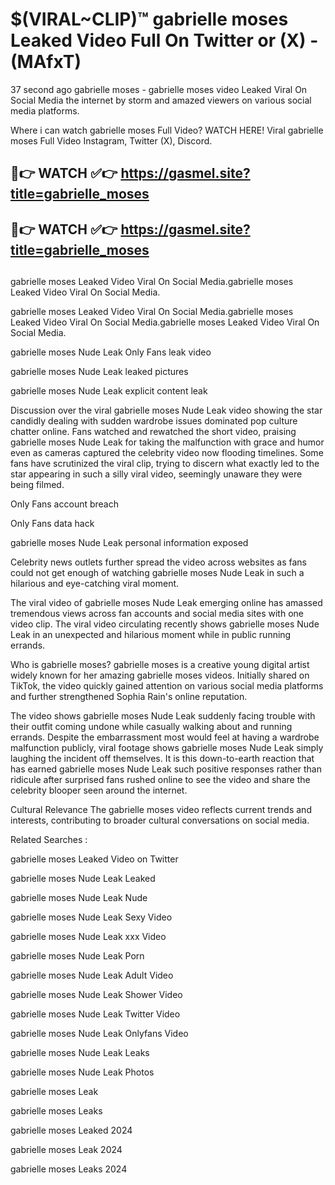 # $(VIRAL~CLIP)™ gabrielle moses Leaked Video Full On Twitter or (X) -(MAfxT)
37 second ago gabrielle moses - gabrielle moses video Leaked Viral On Social Media the internet by storm and amazed viewers on various social media platforms.

Where i can watch gabrielle moses Full Video? WATCH HERE! Viral gabrielle moses Full Video Instagram, Twitter (X), Discord.

## 🔴👉 WATCH ✅👉 https://gasmel.site?title=gabrielle_moses
## 🔴👉 WATCH ✅👉 https://gasmel.site?title=gabrielle_moses
##
gabrielle moses Leaked Video Viral On Social Media.gabrielle moses Leaked Video Viral On Social Media.

gabrielle moses Leaked Video Viral On Social Media.gabrielle moses Leaked Video Viral On Social Media.gabrielle moses Leaked Video Viral On Social Media.

gabrielle moses Nude Leak Only Fans leak video

gabrielle moses Nude Leak leaked pictures

gabrielle moses Nude Leak explicit content leak

Discussion over the viral gabrielle moses Nude Leak video showing the star candidly dealing with sudden wardrobe issues dominated pop culture chatter online. Fans watched and rewatched the short video, praising gabrielle moses Nude Leak for taking the malfunction with grace and humor even as cameras captured the celebrity video now flooding timelines. Some fans have scrutinized the viral clip, trying to discern what exactly led to the star appearing in such a silly viral video, seemingly unaware they were being filmed.


Only Fans account breach

Only Fans data hack

gabrielle moses Nude Leak personal information exposed

Celebrity news outlets further spread the video across websites as fans could not get enough of watching gabrielle moses Nude Leak in such a hilarious and eye-catching viral moment.


The viral video of gabrielle moses Nude Leak emerging online has amassed tremendous views across fan accounts and social media sites with one video clip. The viral video circulating recently shows gabrielle moses Nude Leak in an unexpected and hilarious moment while in public running errands.


Who is gabrielle moses? gabrielle moses is a creative young digital artist widely known for her amazing gabrielle moses videos. Initially shared on TikTok, the video quickly gained attention on various social media platforms and further strengthened Sophia Rain's online reputation.

The video shows gabrielle moses Nude Leak suddenly facing trouble with their outfit coming undone while casually walking about and running errands. Despite the embarrassment most would feel at having a wardrobe malfunction publicly, viral footage shows gabrielle moses Nude Leak simply laughing the incident off themselves. It is this down-to-earth reaction that has earned gabrielle moses Nude Leak such positive responses rather than ridicule after surprised fans rushed online to see the video and share the celebrity blooper seen around the internet.

Cultural Relevance The gabrielle moses video reflects current trends and interests, contributing to broader cultural conversations on social media.

Related Searches :

gabrielle moses Leaked Video on Twitter

gabrielle moses Nude Leak Leaked

gabrielle moses Nude Leak Nude

gabrielle moses Nude Leak Sexy Video

gabrielle moses Nude Leak xxx Video

gabrielle moses Nude Leak Porn

gabrielle moses Nude Leak Adult Video

gabrielle moses Nude Leak Shower Video

gabrielle moses Nude Leak Twitter Video

gabrielle moses Nude Leak Onlyfans Video

gabrielle moses Nude Leak Leaks

gabrielle moses Nude Leak Photos

gabrielle moses Leak

gabrielle moses Leaks

gabrielle moses Leaked 2024

gabrielle moses Leak 2024

gabrielle moses Leaks 2024
